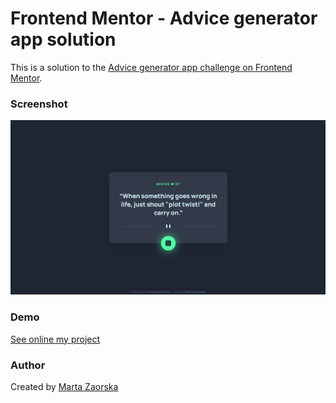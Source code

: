 # Frontend Mentor - Advice generator app solution

This is a solution to the [Advice generator app challenge on Frontend Mentor](https://www.frontendmentor.io/challenges/advice-generator-app-QdUG-13db).

### Screenshot

![](./screenshot.jpg)

### Demo

[See online my project](https://martazaorska.github.io/advice-generator-app/)

### Author

Created by [Marta Zaorska](https://martazaorska.github.io/portfolio/)


